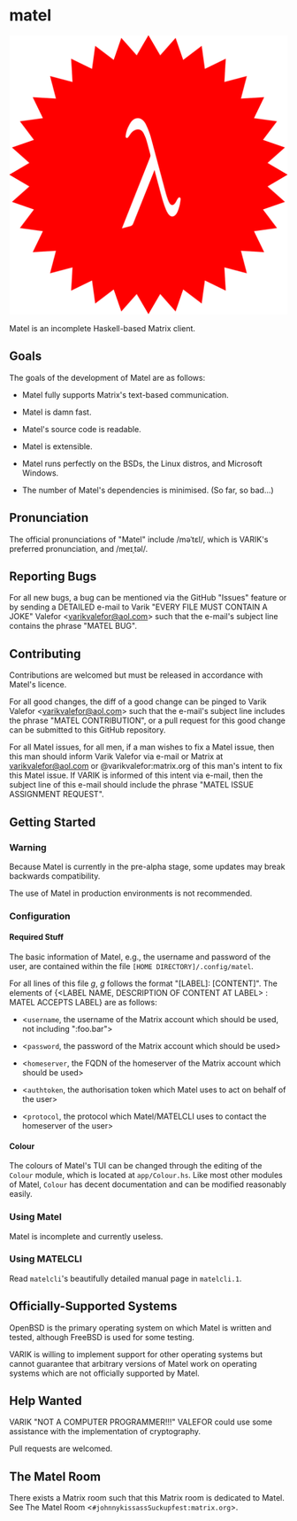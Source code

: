 # matel
![Matel's Glorious Logo](matel-sty01.svg)

Matel is an incomplete Haskell-based Matrix client.

## Goals
The goals of the development of Matel are as follows:

* Matel fully supports Matrix's text-based communication.

* Matel is damn fast.

* Matel's source code is readable.

* Matel is extensible.

* Matel runs perfectly on the BSDs, the Linux distros, and Microsoft Windows.

* The number of Matel's dependencies is minimised.  (So far, so bad...)

## Pronunciation
The official pronunciations of "Matel" include \/məˈtɛl\/, which is VARIK's preferred pronunciation, and \/meɪˌtəl\/.

## Reporting Bugs

For all new bugs, a bug can be mentioned via the GitHub "Issues" feature or by sending a DETAILED e-mail to Varik "EVERY FILE MUST CONTAIN A JOKE" Valefor \<varikvalefor@aol.com\> such that the e-mail's subject line contains the phrase "MATEL BUG".

## Contributing

Contributions are welcomed but must be released in accordance with Matel's licence.

For all good changes, the diff of a good change can be pinged to Varik Valefor \<varikvalefor@aol.com\> such that the e-mail's subject line includes the phrase "MATEL CONTRIBUTION", or a pull request for this good change can be submitted to this GitHub repository.

For all Matel issues, for all men, if a man wishes to fix a Matel issue, then this man should inform Varik Valefor via e-mail or Matrix at varikvalefor@aol.com or @varikvalefor:matrix.org of this man's intent to fix this Matel issue.  If VARIK is informed of this intent via e-mail, then the subject line of this e-mail should include the phrase "MATEL ISSUE ASSIGNMENT REQUEST".

## Getting Started

### Warning

Because Matel is currently in the pre-alpha stage, some updates may break backwards compatibility.

The use of Matel in production environments is not recommended.

### Configuration

#### Required Stuff

The basic information of Matel, e.g., the username and password of the user, are contained within the file `[HOME DIRECTORY]/.config/matel`.

For all lines of this file _g_, _g_ follows the format "[LABEL]: [CONTENT]".  The elements of {\<LABEL NAME, DESCRIPTION OF CONTENT AT LABEL\> : MATEL ACCEPTS LABEL} are as follows:

* \<`username`, the username of the Matrix account which should be used, not including ":foo.bar"\>

* \<`password`, the password of the Matrix account which should be used\>

* \<`homeserver`, the FQDN of the homeserver of the Matrix account which should be used\>

* \<`authtoken`, the authorisation token which Matel uses to act on behalf of the user\>

* \<`protocol`, the protocol which Matel/MATELCLI uses to contact the homeserver of the user\>

#### Colour
The colours of Matel's TUI can be changed through the editing of the `Colour` module, which is located at `app/Colour.hs`.  Like most other modules of Matel, `Colour` has decent documentation and can be modified reasonably easily.

### Using Matel
Matel is incomplete and currently useless.

### Using MATELCLI
Read `matelcli`'s beautifully detailed manual page in `matelcli.1`.

## Officially-Supported Systems
OpenBSD is the primary operating system on which Matel is written and tested, although FreeBSD is used for some testing.

VARIK is willing to implement support for other operating systems but cannot guarantee that arbitrary versions of Matel work on operating systems which are not officially supported by Matel.

## Help Wanted
VARIK "NOT A COMPUTER PROGRAMMER!!!" VALEFOR could use some assistance with the implementation of cryptography.

Pull requests are welcomed.

## The Matel Room
There exists a Matrix room such that this Matrix room is dedicated to Matel.  See The Matel Room <`#johnnykissassSuckupfest:matrix.org`>.
